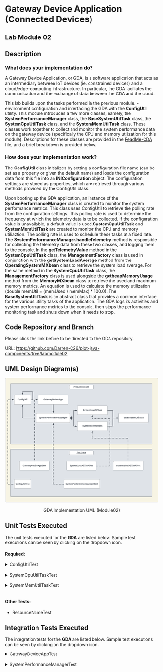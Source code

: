 # Gateway Device Application (Connected Devices)

## Lab Module 02

## Description
### What does your implementation do?
A Gateway Device Application, or GDA, is a software application that acts as an intermediary between IoT devices (ie. constrained devices) and a cloud/edge-computing infrastructure. In particular, the GDA faciliates the communication and the exchange of data between the CDA and the cloud.

This lab builds upon the tasks performed in the previous module. - environment configuration and interfacing the GDA with the <b>ConfigUtil</b> utility. This module introduces a few more classes, namely, the <b>SystemPerformanceManager</b> class, the <b>BaseSystemUtilTask</b> class, the <b>SystemCpuUtilTask</b> class, and the <b>SystemMemUtilTask</b> class. These classes work together to collect and monitor the system performance data on the gateway device (specifically the CPU and memory utilization for this module). Descriptions for these classes are provided in the [ReadMe-CDA](https://github.com/Darren-C26/PIOT-SOFE4610U-Grp8/blob/default/labmodule01/README-CDA.md#what-does-your-implementation-do) file, and a brief breakdown is provided below.
### How does your implementation work?

The <b>ConfigUtil</b> class initializes by setting a configuration file name (can be set as a property or given the default name) and loads the configuration data from this file into an <b>INIConfiguration</b> object. The configuration settings are stored as properties, which are retrieved through various methods provided by the ConfigUtil class.

Upon booting up the GDA application, an instance of the <b>SystemPerformanceManager</b> class is created to monitor the system performance metrics. This class uses ConfigUtil to retrieve the polling rate from the configuration settings. This polling rate is used to determine the frequency at which the telemetry data is to be collected. If the configuration value is unavailable, a default value is used.<b>SystemCpuUtilTask</b> and <b>SystemMemUtilTask</b> are created to monitor the CPU and memory utiliaztion. The polling rate is used to schedule these tasks at a fixed rate. The <b>SystemPerformanceManager.handleTelemetry</b> method is responsible for collecting the telemetry data from these two classes, and logging them to the console. In the <b>getTelemetryValue</b> method in the <b>SystemCpuUtilTask</b> class, the <b>ManagementFactory</b> class is used in conjunction with the <b>getSystemLoadAverage</b> method from the <b>OperatingSystemMXbean</b> class to retrieve the system load average. For the same method in the <b>SystemCpuUtilTask</b> class, the <b>ManagementFactory</b> class is used alongside the <b>getheapMemoryUsage</b> method from the <b>MemoryMXbean</b> class to retrieve the used and maximum memory metrics. An equation is used to calculate the memory utilization (double memUtil = (memUsed / memMax) * 100.0). The <b>BaseSystemUtilTask</b> is an abstract class that provides a common interface for the various utility tasks of the application. The GDA logs its activities and system performance metrics to the console, then stops the performance monitoring task and shuts down when it needs to stop.

## Code Repository and Branch
Please click the link before to be directed to the GDA repository.

URL: https://github.com/Darren-C26/piot-java-components/tree/labmodule02

## UML Design Diagram(s)
<p align="center">

![GDA Implementation UML (Module02)](image-2.png)</p>

<p align="center">GDA Implementation UML (Module02)</p>

## Unit Tests Executed
The unit tests executed for the <b>GDA</b> are listed below. Sample test executions can be seen by clicking on the dropdown icon.

#### Required:

<details close>
<summary>ConfigUtilTest</summary>

```
Sep. 22, 2023 7:02:11 P.M. programmingtheiot.common.ConfigUtil getCredentials
INFO: Successfully loaded credentials from file: ./src/test/java/programmingtheiot/part01/unit/common/DummyCredFile.props
```
</details>
<br>

<details close>
<summary>SystemCpuUtilTaskTest</summary>

```
Sep. 22, 2023 7:56:50 P.M. programmingtheiot.part01.unit.system.SystemCpuUtilTaskTest testGetTelemetryValue
INFO: Test 1: CPU Util not supported on this OS: -1.0
Sep. 22, 2023 7:56:50 P.M. programmingtheiot.part01.unit.system.SystemCpuUtilTaskTest testGetTelemetryValue
INFO: Test 2: CPU Util not supported on this OS: -1.0
Sep. 22, 2023 7:56:50 P.M. programmingtheiot.part01.unit.system.SystemCpuUtilTaskTest testGetTelemetryValue
INFO: Test 3: CPU Util not supported on this OS: -1.0
Sep. 22, 2023 7:56:50 P.M. programmingtheiot.part01.unit.system.SystemCpuUtilTaskTest testGetTelemetryValue
INFO: Test 4: CPU Util not supported on this OS: -1.0
Sep. 22, 2023 7:56:50 P.M. programmingtheiot.part01.unit.system.SystemCpuUtilTaskTest testGetTelemetryValue
INFO: Test 5: CPU Util not supported on this OS: -1.0
```
</details>
<br>

<details close>
<summary>SystemMemUtilTaskTest</summary>

```
Sep. 22, 2023 8:03:37 P.M. programmingtheiot.part01.unit.system.SystemMemUtilTaskTest testGetTelemetryValue
INFO: Test 1: Memory Util: 0.19753087
Sep. 22, 2023 8:03:37 P.M. programmingtheiot.part01.unit.system.SystemMemUtilTaskTest testGetTelemetryValue
INFO: Test 2: Memory Util: 0.19753087
Sep. 22, 2023 8:03:37 P.M. programmingtheiot.part01.unit.system.SystemMemUtilTaskTest testGetTelemetryValue
INFO: Test 3: Memory Util: 0.19753087
Sep. 22, 2023 8:03:37 P.M. programmingtheiot.part01.unit.system.SystemMemUtilTaskTest testGetTelemetryValue
INFO: Test 4: Memory Util: 0.19753087
Sep. 22, 2023 8:03:37 P.M. programmingtheiot.part01.unit.system.SystemMemUtilTaskTest testGetTelemetryValue
INFO: Test 5: Memory Util: 0.19753087
```
</details>
<br>

#### Other Tests:
 - ResourceNameTest


## Integration Tests Executed
The integration tests for the <b>GDA</b> are listed below. Sample test executions can be seen by clicking on the dropdown icon.

<details close>
<summary>GatewayDeviceAppTest</summary>

```
Sep. 22, 2023 8:29:43 P.M. programmingtheiot.gda.app.GatewayDeviceApp <init>
INFO: Initializing GDA...
Sep. 22, 2023 8:29:43 P.M. programmingtheiot.gda.app.GatewayDeviceApp startApp
INFO: Starting GDA...
Sep. 22, 2023 8:29:43 P.M. programmingtheiot.gda.system.SystemPerformanceManager startManager
INFO: SystemPerformanceManager is starting...
Sep. 22, 2023 8:29:43 P.M. programmingtheiot.gda.app.GatewayDeviceApp startApp
INFO: GDA started successfully.
Sep. 22, 2023 8:29:44 P.M. programmingtheiot.gda.system.SystemPerformanceManager handleTelemetry
INFO: CPU utilization: -1.0, Mem utilization: 0.34567901
Sep. 22, 2023 8:30:44 P.M. programmingtheiot.gda.system.SystemPerformanceManager handleTelemetry
INFO: CPU utilization: -1.0, Mem utilization: 0.34567901
Sep. 22, 2023 8:30:48 P.M. programmingtheiot.gda.app.GatewayDeviceApp stopApp
INFO: Stopping GDA...
Sep. 22, 2023 8:30:48 P.M. programmingtheiot.gda.system.SystemPerformanceManager stopManager
INFO: SystemPerformanceManager is stopped.
Sep. 22, 2023 8:30:48 P.M. programmingtheiot.gda.app.GatewayDeviceApp stopApp
INFO: GDA stopped successfully with exit code 0.
```
</details>

<br>

<details close>
<summary>SystemPerformanceManagerTest</summary>

```
Sep. 22, 2023 7:29:30 P.M. programmingtheiot.gda.system.SystemPerformanceManager startManager
INFO: SystemPerformanceManager is starting...
Sep. 22, 2023 7:29:36 P.M. programmingtheiot.gda.system.SystemPerformanceManager stopManager
INFO: SystemPerformanceManager is stopped.
```
</details>